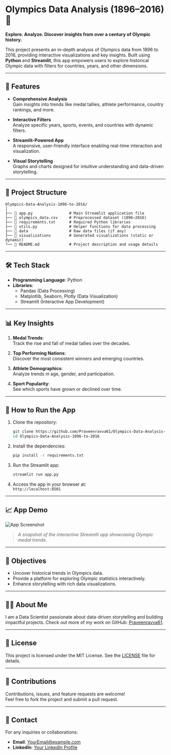
# Olympics Data Analysis (1896–2016) 🎯  
**Explore. Analyze. Discover insights from over a century of Olympic history.**

This project presents an in-depth analysis of Olympics data from 1896 to 2016, providing interactive visualizations and key insights. Built using **Python** and **Streamlit**, this app empowers users to explore historical Olympic data with filters for countries, years, and other dimensions.

---

## 🌟 **Features**

- **Comprehensive Analysis**  
  Gain insights into trends like medal tallies, athlete performance, country rankings, and more.

- **Interactive Filters**  
  Analyze specific years, sports, events, and countries with dynamic filters.

- **Streamlit-Powered App**  
  A responsive, user-friendly interface enabling real-time interaction and visualization.

- **Visual Storytelling**  
  Graphs and charts designed for intuitive understanding and data-driven storytelling.

---

## 📂 **Project Structure**

```plaintext
Olympics-Data-Analysis-1896-to-2016/
│
├── 📄 app.py                # Main Streamlit application file
├── 📄 olympics_data.csv     # Preprocessed dataset (1896–2016)
├── 📄 requirements.txt      # Required Python libraries
├── 📄 utils.py              # Helper functions for data processing
├── 📁 data                  # Raw data files (if any)
├── 📁 visualizations        # Generated visualizations (static or dynamic)
└── 📄 README.md             # Project description and usage details
```

---

## 🛠 **Tech Stack**

- **Programming Language**: Python  
- **Libraries**:  
  - Pandas (Data Processing)  
  - Matplotlib, Seaborn, Plotly (Data Visualization)  
  - Streamlit (Interactive App Development)  

---

## 📊 **Key Insights**

1. **Medal Trends**:  
   Track the rise and fall of medal tallies over the decades.

2. **Top Performing Nations**:  
   Discover the most consistent winners and emerging countries.

3. **Athlete Demographics**:  
   Analyze trends in age, gender, and participation.

4. **Sport Popularity**:  
   See which sports have grown or declined over time.

---

## 🚀 **How to Run the App**

1. Clone the repository:  
   ```bash
   git clone https://github.com/Praveenravva61/Olympics-Data-Analysis-1896-to-2016.git
   cd Olympics-Data-Analysis-1896-to-2016
   ```

2. Install the dependencies:  
   ```bash
   pip install -r requirements.txt
   ```

3. Run the Streamlit app:  
   ```bash
   streamlit run app.py
   ```

4. Access the app in your browser at:  
   `http://localhost:8501`

---

## 📈 **App Demo**

![App Screenshot](./visualizations/app_demo.png)  
> _A snapshot of the interactive Streamlit app showcasing Olympic medal trends._

---

## 🎯 **Objectives**

- Uncover historical trends in Olympics data.  
- Provide a platform for exploring Olympic statistics interactively.  
- Enhance storytelling with rich data visualizations.

---

## 👨‍💻 **About Me**

I am a Data Scientist passionate about data-driven storytelling and building impactful projects. Check out more of my work on GitHub: [Praveenravva61](https://github.com/Praveenravva61).

---

## 📄 **License**

This project is licensed under the MIT License. See the [LICENSE](./LICENSE) file for details.

---

## 🤝 **Contributions**

Contributions, issues, and feature requests are welcome!  
Feel free to fork the project and submit a pull request.  

---

## 📧 **Contact**

For any inquiries or collaborations:  
- **Email**: [YourEmail@example.com](mailto:YourEmail@example.com)  
- **LinkedIn**: [Your LinkedIn Profile](https://www.linkedin.com/in/yourprofile)  
